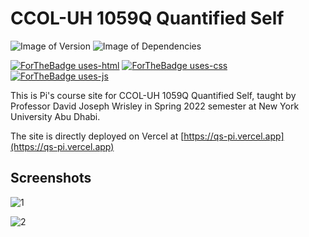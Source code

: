 # CCOL-UH 1059Q Quantified Self

![Image of Version](https://img.shields.io/badge/version-v1.0-green)
![Image of Dependencies](https://img.shields.io/badge/dependencies-up%20to%20date-brightgreen)

[![ForTheBadge uses-html](http://ForTheBadge.com/images/badges/uses-html.svg)](http://ForTheBadge.com)
[![ForTheBadge uses-css](http://ForTheBadge.com/images/badges/uses-css.svg)](http://ForTheBadge.com)
[![ForTheBadge uses-js](http://ForTheBadge.com/images/badges/uses-js.svg)](http://ForTheBadge.com)

This is Pi's course site for CCOL-UH 1059Q Quantified Self, taught by Professor David Joseph Wrisley in Spring 2022 semester at New York University Abu Dhabi.

The site is directly deployed on Vercel at [https://qs-pi.vercel.app](https://qs-pi.vercel.app)

## Screenshots

![1](./images/s1.png)

![2](./images/s2.png)
